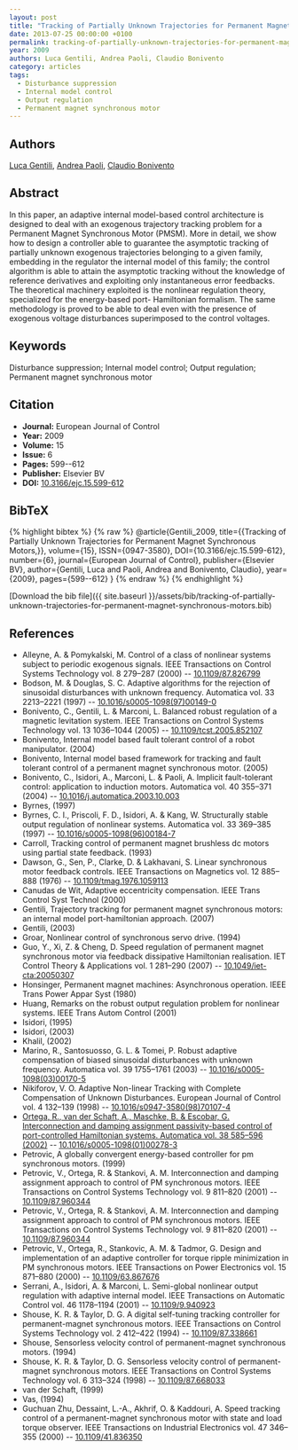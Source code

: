 ```yaml
---
layout: post
title: "Tracking of Partially Unknown Trajectories for Permanent Magnet Synchronous Motors,"
date: 2013-07-25 00:00:00 +0100
permalink: tracking-of-partially-unknown-trajectories-for-permanent-magnet-synchronous-motors
year: 2009
authors: Luca Gentili, Andrea Paoli, Claudio Bonivento
category: articles
tags:
  - Disturbance suppression
  - Internal model control
  - Output regulation
  - Permanent magnet synchronous motor
---
```

 
## Authors
[Luca Gentili](authors/luca-gentili), [Andrea Paoli](authors/andrea-paoli), [Claudio Bonivento](authors/claudio-bonivento)
 
## Abstract
In this paper, an adaptive internal model-based control architecture is designed to deal with an exogenous trajectory tracking problem for a Permanent Magnet Synchronous Motor (PMSM). More in detail, we show how to design a controller able to guarantee the asymptotic tracking of partially unknown exogenous trajectories belonging to a given family, embedding in the regulator the internal model of this family; the control algorithm is able to attain the asymptotic tracking without the knowledge of reference derivatives and exploiting only instantaneous error feedbacks. The theoretical machinery exploited is the nonlinear regulation theory, specialized for the energy-based port- Hamiltonian formalism. The same methodology is proved to be able to deal even with the presence of exogenous voltage disturbances superimposed to the control voltages.
 
## Keywords
Disturbance suppression; Internal model control; Output regulation; Permanent magnet synchronous motor
 
## Citation
- **Journal:** European Journal of Control
- **Year:** 2009
- **Volume:** 15
- **Issue:** 6
- **Pages:** 599--612
- **Publisher:** Elsevier BV
- **DOI:** [10.3166/ejc.15.599-612](https://doi.org/10.3166/ejc.15.599-612)
 
## BibTeX
{% highlight bibtex %}
{% raw %}
@article{Gentili_2009,
  title={{Tracking of Partially Unknown Trajectories for Permanent Magnet Synchronous Motors,}},
  volume={15},
  ISSN={0947-3580},
  DOI={10.3166/ejc.15.599-612},
  number={6},
  journal={European Journal of Control},
  publisher={Elsevier BV},
  author={Gentili, Luca and Paoli, Andrea and Bonivento, Claudio},
  year={2009},
  pages={599--612}
}
{% endraw %}
{% endhighlight %}
 
[Download the bib file]({{ site.baseurl }}/assets/bib/tracking-of-partially-unknown-trajectories-for-permanent-magnet-synchronous-motors.bib)
 
## References
- Alleyne, A. & Pomykalski, M. Control of a class of nonlinear systems subject to periodic exogenous signals. IEEE Transactions on Control Systems Technology vol. 8 279–287 (2000) -- [10.1109/87.826799](https://doi.org/10.1109/87.826799)
- Bodson, M. & Douglas, S. C. Adaptive algorithms for the rejection of sinusoidal disturbances with unknown frequency. Automatica vol. 33 2213–2221 (1997) -- [10.1016/s0005-1098(97)00149-0](https://doi.org/10.1016/s0005-1098(97)00149-0)
- Bonivento, C., Gentili, L. & Marconi, L. Balanced robust regulation of a magnetic levitation system. IEEE Transactions on Control Systems Technology vol. 13 1036–1044 (2005) -- [10.1109/tcst.2005.852107](https://doi.org/10.1109/tcst.2005.852107)
- Bonivento, Internal model based fault tolerant control of a robot manipulator. (2004)
- Bonivento, Internal model based framework for tracking and fault tolerant control of a permanent magnet synchronous motor. (2005)
- Bonivento, C., Isidori, A., Marconi, L. & Paoli, A. Implicit fault-tolerant control: application to induction motors. Automatica vol. 40 355–371 (2004) -- [10.1016/j.automatica.2003.10.003](https://doi.org/10.1016/j.automatica.2003.10.003)
- Byrnes, (1997)
- Byrnes, C. I., Priscoli, F. D., Isidori, A. & Kang, W. Structurally stable output regulation of nonlinear systems. Automatica vol. 33 369–385 (1997) -- [10.1016/s0005-1098(96)00184-7](https://doi.org/10.1016/s0005-1098(96)00184-7)
- Carroll, Tracking control of permanent magnet brushless dc motors using partial state feedback. (1993)
- Dawson, G., Sen, P., Clarke, D. & Lakhavani, S. Linear synchronous motor feedback controls. IEEE Transactions on Magnetics vol. 12 885–888 (1976) -- [10.1109/tmag.1976.1059113](https://doi.org/10.1109/tmag.1976.1059113)
- Canudas de Wit, Adaptive eccentricity compensation. IEEE Trans Control Syst Technol (2000)
- Gentili, Trajectory tracking for permanent magnet synchronous motors: an internal model port-hamiltonian approach. (2007)
- Gentili, (2003)
- Groar, Nonlinear control of synchronous servo drive. (1994)
- Guo, Y., Xi, Z. & Cheng, D. Speed regulation of permanent magnet synchronous motor via feedback dissipative Hamiltonian realisation. IET Control Theory &amp; Applications vol. 1 281–290 (2007) -- [10.1049/iet-cta:20050307](https://doi.org/10.1049/iet-cta:20050307)
- Honsinger, Permanent magnet machines: Asynchronous operation. IEEE Trans Power Appar Syst (1980)
- Huang, Remarks on the robust output regulation problem for nonlinear systems. IEEE Trans Autom Control (2001)
- Isidori, (1995)
- Isidori, (2003)
- Khalil, (2002)
- Marino, R., Santosuosso, G. L. & Tomei, P. Robust adaptive compensation of biased sinusoidal disturbances with unknown frequency. Automatica vol. 39 1755–1761 (2003) -- [10.1016/s0005-1098(03)00170-5](https://doi.org/10.1016/s0005-1098(03)00170-5)
- Nikiforov, V. O. Adaptive Non-linear Tracking with Complete Compensation of Unknown Disturbances. European Journal of Control vol. 4 132–139 (1998) -- [10.1016/s0947-3580(98)70107-4](https://doi.org/10.1016/s0947-3580(98)70107-4)
- [Ortega, R., van der Schaft, A., Maschke, B. & Escobar, G. Interconnection and damping assignment passivity-based control of port-controlled Hamiltonian systems. Automatica vol. 38 585–596 (2002)](interconnection-and-damping-assignment-passivity-based-control-of-port-controlled-hamiltonian-systems) -- [10.1016/s0005-1098(01)00278-3](https://doi.org/10.1016/s0005-1098(01)00278-3)
- Petrovic, A globally convergent energy-based controller for pm synchronous motors. (1999)
- Petrovic, V., Ortega, R. & Stankovi, A. M. Interconnection and damping assignment approach to control of PM synchronous motors. IEEE Transactions on Control Systems Technology vol. 9 811–820 (2001) -- [10.1109/87.960344](https://doi.org/10.1109/87.960344)
- Petrovic, V., Ortega, R. & Stankovi, A. M. Interconnection and damping assignment approach to control of PM synchronous motors. IEEE Transactions on Control Systems Technology vol. 9 811–820 (2001) -- [10.1109/87.960344](https://doi.org/10.1109/87.960344)
- Petrovic, V., Ortega, R., Stankovic, A. M. & Tadmor, G. Design and implementation of an adaptive controller for torque ripple minimization in PM synchronous motors. IEEE Transactions on Power Electronics vol. 15 871–880 (2000) -- [10.1109/63.867676](https://doi.org/10.1109/63.867676)
- Serrani, A., Isidori, A. & Marconi, L. Semi-global nonlinear output regulation with adaptive internal model. IEEE Transactions on Automatic Control vol. 46 1178–1194 (2001) -- [10.1109/9.940923](https://doi.org/10.1109/9.940923)
- Shouse, K. R. & Taylor, D. G. A digital self-tuning tracking controller for permanent-magnet synchronous motors. IEEE Transactions on Control Systems Technology vol. 2 412–422 (1994) -- [10.1109/87.338661](https://doi.org/10.1109/87.338661)
- Shouse, Sensorless velocity control of permanent-magnet synchronous motors. (1994)
- Shouse, K. R. & Taylor, D. G. Sensorless velocity control of permanent-magnet synchronous motors. IEEE Transactions on Control Systems Technology vol. 6 313–324 (1998) -- [10.1109/87.668033](https://doi.org/10.1109/87.668033)
- van der Schaft, (1999)
- Vas, (1994)
- Guchuan Zhu, Dessaint, L.-A., Akhrif, O. & Kaddouri, A. Speed tracking control of a permanent-magnet synchronous motor with state and load torque observer. IEEE Transactions on Industrial Electronics vol. 47 346–355 (2000) -- [10.1109/41.836350](https://doi.org/10.1109/41.836350)

